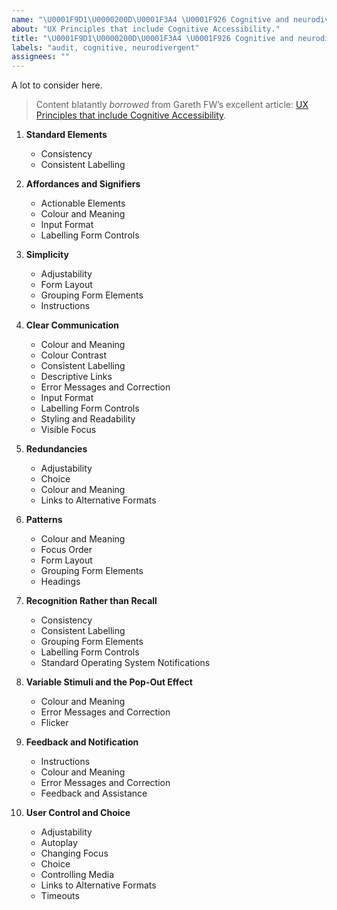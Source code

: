```yaml
---
name: "\U0001F9D1\U0000200D\U0001F3A4 \U0001F926 Cognitive and neurodivergent issues"
about: "UX Principles that include Cognitive Accessibility."
title: "\U0001F9D1\U0000200D\U0001F3A4 \U0001F926 Cognitive and neurodivergent issues"
labels: "audit, cognitive, neurodivergent"
assignees: ""
---
```

A lot to consider here.

> Content blatantly *borrowed* from Gareth FW’s excellent article: [UX Principles that include Cognitive Accessibility](https://www.ab11y.com/articles/ux-principles-that-include-cognitive-accessibility/).

1. **Standard Elements**
   - Consistency
   - Consistent Labelling

2. **Affordances and Signifiers**
   - Actionable Elements
   - Colour and Meaning
   - Input Format
   - Labelling Form Controls

3. **Simplicity**
   - Adjustability
   - Form Layout
   - Grouping Form Elements
   - Instructions

4. **Clear Communication**
   - Colour and Meaning
   - Colour Contrast
   - Consistent Labelling
   - Descriptive Links
   - Error Messages and Correction
   - Input Format
   - Labelling Form Controls
   - Styling and Readability
   - Visible Focus

5. **Redundancies**
   - Adjustability
   - Choice
   - Colour and Meaning
   - Links to Alternative Formats

6. **Patterns**
   - Colour and Meaning
   - Focus Order
   - Form Layout
   - Grouping Form Elements
   - Headings

7. **Recognition Rather than Recall**
   - Consistency
   - Consistent Labelling
   - Grouping Form Elements
   - Labelling Form Controls
   - Standard Operating System Notifications

8. **Variable Stimuli and the Pop-Out Effect**
   - Colour and Meaning
   - Error Messages and Correction
   - Flicker

9. **Feedback and Notification**
   - Instructions
   - Colour and Meaning
   - Error Messages and Correction
   - Feedback and Assistance

10. **User Control and Choice**
    - Adjustability
    - Autoplay
    - Changing Focus
    - Choice
    - Controlling Media
    - Links to Alternative Formats
    - Timeouts
